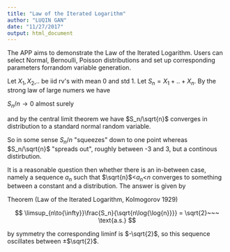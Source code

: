 ```yaml
---
title: "Law of the Iterated Logarithm"
author: "LUQIN GAN"
date: "11/27/2017"
output: html_document
---
```



The APP aims to demonstrate the Law of the Iterated Logarithm. Users can select Normal, Bernoulli, Poisson distributions and set up corresponding parameters forrandom variable generation. 

Let $X_1,X_2$,.. be iid rv's with mean 0 and std 1. Let $S_n = X_1+..+X_n$. By the strong law of large numers we have

$S_n/{n}\to 0$ almost surely

and by the central limit theorem we have $S_n/\sqrt{n}$ converges in distribution to a standard normal random variable. 

So in some sense $S_n/n$ "squeezes" down to one
point whereas $S_n/\sqrt{n}$ "spreads out", roughly between -3 and 3, but a continous distirbution. 

It is a reasonable question then whether there is an
in-between case, namely a sequence ${a_n}$ such that $\sqrt{n}$<$a_n$<$n$ converges to something between a constant and a distribution. The answer is given by

Theorem (Law of the Iterated Logarithm, Kolmogorov 1929)

$$
\limsup_{n\to{\infty}}\frac{S_n}{\sqrt{n\log{\log{n}}}} = \sqrt{2}~~~ \text{a.s.}
$$

by symmetry the corresponding liminf is $-\sqrt{2}$, so this sequence oscillates between ±$\sqrt{2}$. 
